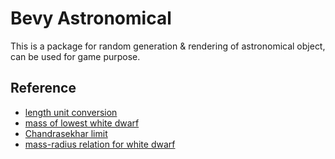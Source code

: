 # Bevy Astronomical

This is a package for random generation & rendering of astronomical object, can be used for game purpose.

## Reference

- [length unit conversion](https://en.wikipedia.org/wiki/Astronomical_unit)
- [mass of lowest white dwarf](https://ui.adsabs.harvard.edu/abs/2007ApJ...660.1451K/abstract)
- [Chandrasekhar limit](https://en.wikipedia.org/wiki/Chandrasekhar_limit)
- [mass-radius relation for white dwarf](https://en.wikipedia.org/wiki/White_dwarf)

